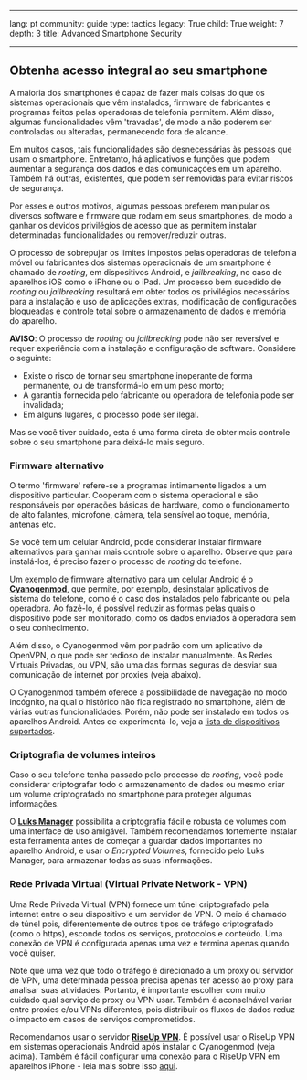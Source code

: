 

---

lang: pt
community: guide
type: tactics
legacy: True
child: True
weight: 7
depth: 3
title: Advanced Smartphone Security

---

## Obtenha acesso integral ao seu smartphone ##

A maioria dos smartphones é capaz de fazer mais coisas do que os sistemas operacionais que vêm instalados, firmware de fabricantes e programas feitos pelas operadoras de telefonia permitem. Além disso, algumas funcionalidades vêm 'travadas', de modo a não poderem ser controladas ou alteradas, permanecendo fora de alcance.

Em muitos casos, tais funcionalidades são desnecessárias às pessoas que usam o smartphone. Entretanto, há aplicativos e funções que podem aumentar a segurança dos dados e das comunicações em um aparelho. Também há outras, existentes, que podem ser removidas para evitar riscos de segurança.

Por esses e outros motivos, algumas pessoas preferem manipular os diversos software e firmware que rodam em seus smartphones, de modo a ganhar os devidos privilégios de acesso que as permitem instalar determinadas funcionalidades ou remover/reduzir outras.

O processo de sobrepujar os limites impostos pelas operadoras de telefonia móvel ou fabricantes dos sistemas operacionais de um smartphone é chamado de *rooting*, em dispositivos Android, e *jailbreaking*, no caso de aparelhos iOS como o iPhone ou o iPad. Um processo bem sucedido de *rooting* ou *jailbreaking* resultará em obter todos os privilégios necessários para a instalação e uso de aplicações extras, modificação de configurações bloqueadas e controle total sobre o armazenamento de dados e memória do aparelho.

**AVISO**: O processo de *rooting* ou *jailbreaking* pode não ser reversível e requer experiência com a instalação e configuração de software. Considere o seguinte:

  * Existe o risco de tornar seu smartphone inoperante de forma permanente, ou de transformá-lo em um peso morto;
  * A garantia fornecida pelo fabricante ou operadora de telefonia pode ser invalidada;
  * Em alguns lugares, o processo pode ser ilegal.

Mas se você tiver cuidado, esta é uma forma direta de obter mais controle sobre o seu smartphone para deixá-lo mais seguro.


### Firmware alternativo ###

O termo 'firmware' refere-se a programas intimamente ligados a um dispositivo particular. Cooperam com o sistema operacional e são responsáveis por operações básicas de hardware, como o funcionamento de alto falantes, microfone, câmera, tela sensível ao toque, memória, antenas etc.

Se você tem um celular Android, pode considerar instalar firmware alternativos para ganhar mais controle sobre o aparelho. Observe que para instalá-los, é preciso fazer o processo de *rooting* do telefone.

Um exemplo de firmware alternativo para um celular Android é o [**Cyanogenmod**](http://www.cyanogenmod.com), que permite, por exemplo, desinstalar aplicativos de sistema do telefone, como é o caso dos instalados pelo fabricante ou pela operadora. Ao fazê-lo, é possível reduzir as formas pelas quais o dispositivo pode ser monitorado, como os dados enviados à operadora sem o seu conhecimento.

Além disso, o Cyanogenmod vêm por padrão com um aplicativo de OpenVPN, o que pode ser tedioso de instalar manualmente. As Redes Virtuais Privadas, ou VPN, são uma das formas seguras de desviar sua comunicação de internet por proxies (veja abaixo). 

O Cyanogenmod também oferece a possibilidade de navegação no modo incógnito, na qual o histórico não fica registrado no smartphone, além de várias outras funcionalidades. Porém, não pode ser instalado em todos os aparelhos Android. Antes de experimentá-lo, veja a [lista de dispositivos suportados](http://www.cyanogenmod.com/devices).
 
 
### Criptografia de volumes inteiros ###

Caso o seu telefone tenha passado pelo processo de *rooting*, você pode considerar criptografar todo o armazenamento de dados ou mesmo criar um volume criptografado no smartphone para proteger algumas informações.

O [**Luks Manager**](https://play.google.com/store/apps/details?id=com.nemesis2.luksmanager&hl=en) possibilita a criptografia fácil e robusta de volumes com uma interface de uso amigável. Também recomendamos fortemente instalar esta ferramenta antes de começar a guardar dados importantes no aparelho Android, e usar o *Encrypted Volumes*, fornecido pelo Luks Manager, para armazenar todas as suas informações.


### Rede Privada Virtual (Virtual Private Network - VPN) ###

Uma Rede Privada Virtual (VPN) fornece um túnel criptografado pela internet entre o seu dispositivo e um servidor de VPN. O meio é chamado de túnel pois, diferentemente de outros tipos de tráfego criptografado (como o https), esconde todos os serviços, protocolos e conteúdo. Uma conexão de VPN é configurada apenas uma vez e termina apenas quando você quiser.

Note que uma vez que todo o tráfego é direcionado a um proxy ou servidor de VPN, uma determinada pessoa precisa apenas ter acesso ao proxy para analisar suas atividades. Portanto, é importante escolher com muito cuidado qual serviço de proxy ou VPN usar. Também é aconselhável variar entre proxies e/ou VPNs diferentes, pois distribuir os fluxos de dados reduz o impacto em casos de serviços comprometidos.

Recomendamos usar o servidor [**RiseUp VPN**](https://help.riseup.net/en/vpn). É possível usar o RiseUp VPN em sistemas operacionais Android após instalar o Cyanogenmod (veja acima). Também é fácil configurar uma conexão para o RiseUp VPN em aparelhos iPhone - leia mais sobre isso [aqui](https://support.apple.com/kb/HT1424).

